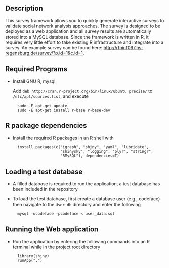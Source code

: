 ## Description
This survey framework allows you to quickly generate interactive surveys to validate social network analysis approaches.
The survey is designed to be deployed as a web application and all survey results are automatically stored into a MySQL database.
Since the framework is written in R, it requires very little effort to take existing R infrastructure and integrate into a survey.
An example survey can be found here: http://rfhinf067.hs-regensburg.de/survey/?p.id=1&c.id=1.

## Required Programs
* Install GNU R, mysql

  Add `deb http://cran.r-project.org/bin/linux/ubuntu precise/`
  to `/etc/apt/sources.list`, and execute

        sudo -E apt-get update
        sudo -E apt-get install r-base r-base-dev

## R package dependencies

* Install the required R packages in an R shell with

        install.packages(c("igraph", "shiny", "yaml", "lubridate",
                           "shinysky", "logging", "plyr", "stringr",
                           "RMySQL"), dependencies=T)

## Loading a test database

* A filled database is required to run the application, a test database has been included in the repository

* To load the test database, first create a database user (e.g., codeface) then navigate to the `User_db` directory and enter the following
        
        mysql -ucodeface -pcodeface < user_data.sql

## Running the Web application

* Run the application by entering the following commands into an R terminal while in the project root directory

        library(shiny)
        runApp(".")
